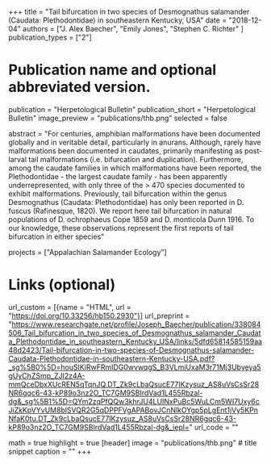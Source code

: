 +++
title = "Tail bifurcation in two species of Desmognathus salamander (Caudata: Plethodontidae) in southeastern Kentucky, USA"
date = "2018-12-04"
authors = ["J. Alex Baecher", "Emily Jones", "Stephen C. Richter" ]
publication_types = ["2"]

# Publication name and optional abbreviated version.
publication = "Herpetological Bulletin"
publication_short = "Herpetological Bulletin"
image_preview = "publications/thb.png"
selected = false

abstract = "For centuries, amphibian malformations have been documented globally and in veritable detail, particularly in anurans. Although, rarely have malformations been documented in caudates, primarily manifesting as post-larval tail malformations (i.e. bifurcation and duplication). Furthermore, among the caudate families in which malformations have been reported, the Plethodontidae - the largest caudate family - has been apparently underrepresented, with only three of the > 470 species documented to exhibit malformations. Previously, tail bifurcation within the genus Desmognathus (Caudata: Plethodontidae) has only been reported in D. fuscus (Rafinesque, 1820). We report here tail bifurcation in natural populations of D. ochrophaeus Cope 1859 and D. monticola Dunn 1916. To our knowledge, these observations represent the first reports of tail bifurcation in either species"

projects = ["Appalachian Salamander Ecology"]

# Links (optional)
url_custom = [{name = "HTML", url = "https://doi.org/10.33256/hb150.2930"}]
url_preprint = "https://www.researchgate.net/profile/Joseph_Baecher/publication/338084506_Tail_bifurcation_in_two_species_of_Desmognathus_salamander_Caudata_Plethodontidae_in_southeastern_Kentucky_USA/links/5dfd65814585159aa48d2423/Tail-bifurcation-in-two-species-of-Desmognathus-salamander-Caudata-Plethodontidae-in-southeastern-Kentucky-USA.pdf?_sg%5B0%5D=houSlKiRwFRmIDG0wvwqgS_B3VLmiUxaM3r71Mj3Ubyeya5gUyChZSmp_ZJI2z4A-mmQceDbxXUcREN5qTqnJQ.DT_Zk9cLbaQsucE77IKzysuz_AS8uVsCsSr28NR6gqc6-43-kP89o3nz2O_TC7GM9SBIrdVad1L455Rbzal-dg&_sg%5B1%5D=QYm2zqPfQQw3khrJU4LUINxPuBc5WuLCm5WI7Uxy6cJiZkKpVYvUM8blSVQR2G5qDPPFVgAPABovJCnNlkOYgp5pLgEnt1jVy5KPnNfaK0tu.DT_Zk9cLbaQsucE77IKzysuz_AS8uVsCsSr28NR6gqc6-43-kP89o3nz2O_TC7GM9SBIrdVad1L455Rbzal-dg&_iepl="
url_code = ""

math = true
highlight = true
[header]
image = "publications/thb.png" # title snippet
caption = ""
+++
